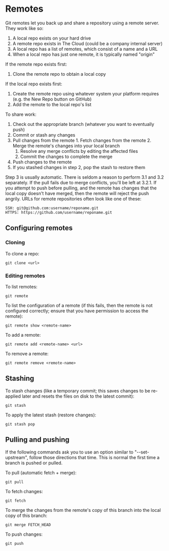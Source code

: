# Remotes

Git remotes let you back up and share a repository using a remote server. They work like so:

  1. A local repo exists on your hard drive
  2. A remote repo exists in The Cloud (could be a company internal server)
  3. A local repo has a list of remotes, which consist of a name and a URL
  4. When a local repo has just one remote, it is typically named "origin"

If the remote repo exists first:

  1. Clone the remote repo to obtain a local copy

If the local repo exists first:

  1. Create the remote repo using whatever system your platform requires (e.g. the New Repo button on GitHub)
  2. Add the remote to the local repo's list

To share work:
  1. Check out the appropriate branch (whatever you want to eventually push)
  2. Commit or stash any changes
  3. Pull changes from the remote
    1. Fetch changes from the remote
    2. Merge the remote's changes into your local branch
      1. Resolve any merge conflicts by editing the affected files
      2. Commit the changes to complete the merge
  4. Push changes to the remote
  5. If you stashed changes in step 2, pop the stash to restore them

Step 3 is usually automatic. There is seldom a reason to perform 3.1 and 3.2 separately. If the pull fails due to merge conflicts, you'll be left at 3.2.1. If you attempt to push before pulling, and the remote has changes that the local copy doesn't have merged, then the remote will reject the push angrily. URLs for remote repositories often look like one of these:

    SSH: git@github.com:username/reponame.git
    HTTPS: https://github.com/username/reponame.git

## Configuring remotes

### Cloning

To clone a repo:

    git clone <url>

### Editing remotes

To list remotes:

    git remote

To list the configuration of a remote (if this fails, then the remote is not configured correctly; ensure that you have permission to access the remote):

    git remote show <remote-name>

To add a remote:

    git remote add <remote-name> <url>

To remove a remote:

    git remote remove <remote-name>

## Stashing

To stash changes (like a temporary commit; this saves changes to be re-applied later and resets the files on disk to the latest commit):

    git stash

To apply the latest stash (restore changes):

    git stash pop

## Pulling and pushing

If the following commands ask you to use an option similar to "--set-upstream", follow those directions that time. This is normal the first time a branch is pushed or pulled.

To pull (automatic fetch + merge):

    git pull

To fetch changes:

    git fetch

To merge the changes from the remote's copy of this branch into the local copy of this branch:

    git merge FETCH_HEAD

To push changes:

    git push

